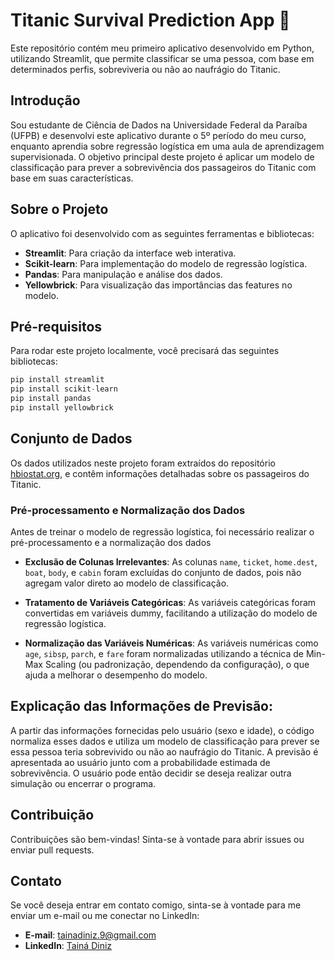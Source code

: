 # Titanic Survival Prediction App 🚢

Este repositório contém meu primeiro aplicativo desenvolvido em Python, utilizando Streamlit, que permite classificar se uma pessoa, com base em determinados perfis, sobreviveria ou não ao naufrágio do Titanic.

## Introdução

Sou estudante de Ciência de Dados na Universidade Federal da Paraíba (UFPB) e desenvolvi este aplicativo durante o 5º período do meu curso, enquanto aprendia sobre regressão logística em uma aula de aprendizagem supervisionada. O objetivo principal deste projeto é aplicar um modelo de classificação para prever a sobrevivência dos passageiros do Titanic com base em suas características.

## Sobre o Projeto

O aplicativo foi desenvolvido com as seguintes ferramentas e bibliotecas:

- **Streamlit**: Para criação da interface web interativa.
- **Scikit-learn**: Para implementação do modelo de regressão logística.
- **Pandas**: Para manipulação e análise dos dados.
- **Yellowbrick**: Para visualização das importâncias das features no modelo.

## Pré-requisitos

Para rodar este projeto localmente, você precisará das seguintes bibliotecas:

```python
pip install streamlit
pip install scikit-learn
pip install pandas
pip install yellowbrick
```
## Conjunto de Dados

Os dados utilizados neste projeto foram extraídos do repositório [hbiostat.org](https://hbiostat.org/data/), e contêm informações detalhadas sobre os passageiros do Titanic.

### Pré-processamento e Normalização dos Dados

Antes de treinar o modelo de regressão logística, foi necessário realizar o pré-processamento e a normalização dos dados

- **Exclusão de Colunas Irrelevantes**: As colunas `name`, `ticket`, `home.dest`, `boat`, `body`, e `cabin` foram excluídas do conjunto de dados, pois não agregam valor direto ao modelo de classificação.

- **Tratamento de Variáveis Categóricas**: As variáveis categóricas foram convertidas em variáveis dummy, facilitando a utilização do modelo de regressão logística.

- **Normalização das Variáveis Numéricas**: As variáveis numéricas como `age`, `sibsp`, `parch`, e `fare` foram normalizadas utilizando a técnica de Min-Max Scaling (ou padronização, dependendo da configuração), o que ajuda a melhorar o desempenho do modelo.
## Explicação das Informações de Previsão:

A partir das informações fornecidas pelo usuário (sexo e idade), o código normaliza esses dados e utiliza um modelo de classificação para prever se essa pessoa teria sobrevivido ou não ao naufrágio do Titanic. A previsão é apresentada ao usuário junto com a probabilidade estimada de sobrevivência. O usuário pode então decidir se deseja realizar outra simulação ou encerrar o programa.

## Contribuição

Contribuições são bem-vindas! Sinta-se à vontade para abrir issues ou enviar pull requests.

## Contato

Se você deseja entrar em contato comigo, sinta-se à vontade para me enviar um e-mail ou me conectar no LinkedIn:

- **E-mail**: [tainadiniz.9@gmail.com](mailto:tainadiniz.9@gmail.com)
- **LinkedIn**: [Tainá Diniz](https://www.linkedin.com/in/tain%C3%A1-diniz-68a711270/)


